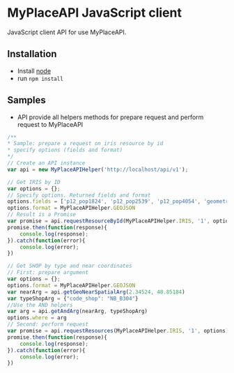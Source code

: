 # MyPlaceAPI JavaScript client

JavaScript client API for use MyPlaceAPI.

## Installation

* Install  [node](https://nodejs.org)
* run `npm install`

## Samples

* API provide all helpers methods for prepare request and perform request to MyPlaceAPI

```js
/**
* Sample: prepare a request on iris resource by id
* specify options (fields and format)
*/
// Create an API instance
var api = new MyPlaceAPIHelper('http://localhost/api/v1');

// Get IRIS by ID
var options = {};
// Specify options. Returned fields and format
options.fields = ['p12_pop1824', 'p12_pop2539', 'p12_pop4054', 'geometry']
options.format = MyPlaceAPIHelper.GEOJSON
// Result is a Promise
var promise = api.requestResourceById(MyPlaceAPIHelper.IRIS, '1', options)
promise.then(function(response){
    console.log(response);
}).catch(function(error){
    console.log(error);
})

// Get SHOP by type and near coordinates 
// First: prepare argument
var options = {};
options.format = MyPlaceAPIHelper.GEOJSON
var nearArg = api.getGeoNearSpatialArg(2.34524, 48.85184)
var typeShopArg = {"code_shop": "NB_B304"}
//Use the AND helpers
var arg = api.getAndArg(nearArg, typeShopArg)
options.where = arg
// Second: perform request
var promise = api.requestResources(MyPlaceAPIHelper.IRIS, '1', options)
promise.then(function(response){
    console.log(response);
}).catch(function(error){
    console.log(error);
})
```